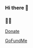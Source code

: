 ### Hi there 👋

### :man_technologist:

<a href="https://shorturl.at/gvLT0" class="button">Donate</a>

<a href="https://shorturl.at/gQRST" class="button">GoFundMe</a>

<!--
**aahmadai/aahmadai** is a ✨ _special_ ✨ repository because its `README.md` (this file) appears on your GitHub profile.

Here are some ideas to get you started:

- 🔭 I’m currently working on ...
- 🌱 I’m currently learning ...
- 👯 I’m looking to collaborate on ...
- 🤔 I’m looking for help with ...
- 💬 Ask me about ...
- 📫 How to reach me: ...
- 😄 Pronouns: ...
- ⚡ Fun fact: ...
-->
